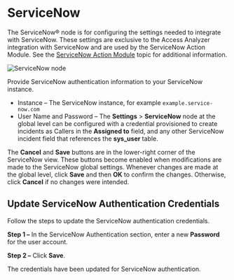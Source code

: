 # ServiceNow

The ServiceNow® node is for configuring the settings needed to integrate with ServiceNow. These
settings are exclusive to the Access Analyzer integration with ServiceNow and are used by the
ServiceNow Action Module. See the [ServiceNow Action Module](/docs/accessanalyzer/12.0/admin/action/servicenow/overview.md) topic
for additional information.

![ServiceNow node](/img/product_docs/accessanalyzer/admin/settings/servicenow.webp)

Provide ServiceNow authentication information to your ServiceNow instance.

- Instance – The ServiceNow instance, for example `example.service-now.com`
- User Name and Password – The **Settings** > **ServiceNow** node at the global level can be
  configured with a credential provisioned to create incidents as Callers in the **Assigned to**
  field, and any other ServiceNow incident field that references the **sys_user** table.

The **Cancel** and **Save** buttons are in the lower-right corner of the ServiceNow view. These
buttons become enabled when modifications are made to the ServiceNow global settings. Whenever
changes are made at the global level, click **Save** and then **OK** to confirm the changes.
Otherwise, click **Cancel** if no changes were intended.

## Update ServiceNow Authentication Credentials

Follow the steps to update the ServiceNow authentication credentials.

**Step 1 –** In the ServiceNow Authentication section, enter a new **Password** for the user
account.

**Step 2 –** Click **Save**.

The credentials have been updated for ServiceNow authentication.
